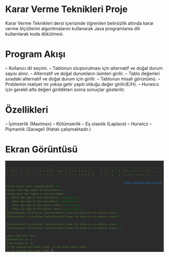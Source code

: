 # Karar Verme Teknikleri Proje
Karar Verme Teknikleri dersi içerisinde öğrenilen belirsizlik altında karar verme ölçütlerini algoritmalarını kullanarak Java programlama dili kullanılarak koda dökülmesi.
<br/>

# Program Akışı

–	Kullanıcı dil seçimi.
–	Tablonun oluşturulması için alternatif ve doğal durum sayısı alınır.
–	Alternatif ve doğal durumların isimleri girilir.
–	Tablo değerleri sıradaki alternatif ve doğal durum için girilir.
–	Tablonun misali görünümü.
–	Problemin maliyet mi yoksa getir yapılı olduğu değer girilir(E/H).
–	Hurwics için gerekli alfa değeri girildikten sonra sonuçlar gösterilir.

# Özellikleri

– İyimserlik (Maximax)
– Kötümserlik
– Eş olasılık (Laplace)
– Hurwicz
– Pişmanlık (Savage) (Hatalı çalışmaktadır.)

# Ekran Görüntüsü

![1](/screenshots/enterValues.png)

